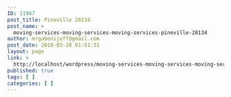 ```yaml
---
ID: 11987
post_title: Pineville 28134
post_name: >
  moving-services-moving-services-moving-services-pineville-28134
author: mrgabonijeff@gmail.com
post_date: 2018-03-28 01:51:31
layout: page
link: >
  http://localhost/wordpress/moving-services-moving-services-moving-services-pineville-28134/
published: true
tags: [ ]
categories: [ ]
---
```

